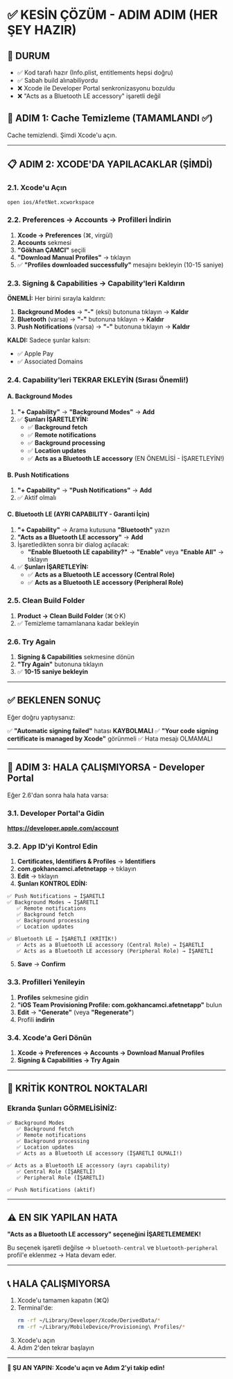 # ✅ KESİN ÇÖZÜM - ADIM ADIM (HER ŞEY HAZIR)

## 🎯 DURUM
- ✅ Kod tarafı hazır (Info.plist, entitlements hepsi doğru)
- ✅ Sabah build alınabiliyordu
- ❌ Xcode ile Developer Portal senkronizasyonu bozuldu
- ❌ "Acts as a Bluetooth LE accessory" işaretli değil

## 🚀 ADIM 1: Cache Temizleme (TAMAMLANDI ✅)

Cache temizlendi. Şimdi Xcode'u açın.

---

## 📋 ADIM 2: XCODE'DA YAPILACAKLAR (ŞİMDİ)

### 2.1. Xcode'u Açın
```bash
open ios/AfetNet.xcworkspace
```

### 2.2. Preferences → Accounts → Profilleri İndirin
1. **Xcode → Preferences** (⌘, virgül)
2. **Accounts** sekmesi
3. **"Gökhan ÇAMCI"** seçili
4. **"Download Manual Profiles"** → tıklayın
5. ✅ **"Profiles downloaded successfully"** mesajını bekleyin (10-15 saniye)

### 2.3. Signing & Capabilities → Capability'leri Kaldırın

**ÖNEMLİ:** Her birini sırayla kaldırın:

1. **Background Modes** → **"-"** (eksi) butonuna tıklayın → **Kaldır**
2. **Bluetooth** (varsa) → **"-"** butonuna tıklayın → **Kaldır**
3. **Push Notifications** (varsa) → **"-"** butonuna tıklayın → **Kaldır**

**KALDI:** Sadece şunlar kalsın:
- ✅ Apple Pay
- ✅ Associated Domains

### 2.4. Capability'leri TEKRAR EKLEYİN (Sırası Önemli!)

#### A. Background Modes
1. **"+ Capability"** → **"Background Modes"** → **Add**
2. ✅ **Şunları İŞARETLEYİN:**
   - ✅ **Background fetch**
   - ✅ **Remote notifications**
   - ✅ **Background processing**
   - ✅ **Location updates**
   - ✅ **Acts as a Bluetooth LE accessory** (EN ÖNEMLİSİ - İŞARETLEYİN!)

#### B. Push Notifications
1. **"+ Capability"** → **"Push Notifications"** → **Add**
2. ✅ Aktif olmalı

#### C. Bluetooth LE (AYRI CAPABILITY - Garanti İçin)
1. **"+ Capability"** → Arama kutusuna **"Bluetooth"** yazın
2. **"Acts as a Bluetooth LE accessory"** → **Add**
3. İşaretledikten sonra bir dialog açılacak:
   - **"Enable Bluetooth LE capability?"** → **"Enable"** veya **"Enable All"** → tıklayın
4. ✅ **Şunları İŞARETLEYİN:**
   - ✅ **Acts as a Bluetooth LE accessory (Central Role)**
   - ✅ **Acts as a Bluetooth LE accessory (Peripheral Role)**

### 2.5. Clean Build Folder
1. **Product → Clean Build Folder** (⌘⇧K)
2. ✅ Temizleme tamamlanana kadar bekleyin

### 2.6. Try Again
1. **Signing & Capabilities** sekmesine dönün
2. **"Try Again"** butonuna tıklayın
3. ✅ **10-15 saniye bekleyin**

---

## ✅ BEKLENEN SONUÇ

Eğer doğru yaptıysanız:

✅ **"Automatic signing failed"** hatası **KAYBOLMALI**
✅ **"Your code signing certificate is managed by Xcode"** görünmeli
✅ Hata mesajı OLMAMALI

---

## 🔄 ADIM 3: HALA ÇALIŞMIYORSA - Developer Portal

Eğer 2.6'dan sonra hala hata varsa:

### 3.1. Developer Portal'a Gidin
**https://developer.apple.com/account**

### 3.2. App ID'yi Kontrol Edin
1. **Certificates, Identifiers & Profiles** → **Identifiers**
2. **com.gokhancamci.afetnetapp** → tıklayın
3. **Edit** → tıklayın
4. **Şunları KONTROL EDİN:**

```
✅ Push Notifications → İŞARETLİ
✅ Background Modes → İŞARETLİ
   ✅ Remote notifications
   ✅ Background fetch
   ✅ Background processing
   ✅ Location updates

✅ Bluetooth LE → İŞARETLİ (KRİTİK!)
   ✅ Acts as a Bluetooth LE accessory (Central Role) → İŞARETLİ
   ✅ Acts as a Bluetooth LE accessory (Peripheral Role) → İŞARETLİ
```

5. **Save** → **Confirm**

### 3.3. Profilleri Yenileyin
1. **Profiles** sekmesine gidin
2. **"iOS Team Provisioning Profile: com.gokhancamci.afetnetapp"** bulun
3. **Edit** → **"Generate"** (veya **"Regenerate"**)
4. Profili **indirin**

### 3.4. Xcode'a Geri Dönün
1. **Xcode → Preferences → Accounts → Download Manual Profiles**
2. **Signing & Capabilities → Try Again**

---

## 🎯 KRİTİK KONTROL NOKTALARI

### Ekranda Şunları GÖRMELİSİNİZ:

```
✅ Background Modes
   ✅ Background fetch
   ✅ Remote notifications
   ✅ Background processing
   ✅ Location updates
   ✅ Acts as a Bluetooth LE accessory (İŞARETLİ OLMALI!)

✅ Acts as a Bluetooth LE accessory (ayrı capability)
   ✅ Central Role (İŞARETLİ)
   ✅ Peripheral Role (İŞARETLİ)

✅ Push Notifications (aktif)
```

---

## ⚠️ EN SIK YAPILAN HATA

**"Acts as a Bluetooth LE accessory" seçeneğini İŞARETLEMEMEK!**

Bu seçenek işaretli değilse → `bluetooth-central` ve `bluetooth-peripheral` profil'e eklenmez → Hata devam eder.

---

## 📞 HALA ÇALIŞMIYORSA

1. Xcode'u tamamen kapatın (⌘Q)
2. Terminal'de:
   ```bash
   rm -rf ~/Library/Developer/Xcode/DerivedData/*
   rm -rf ~/Library/MobileDevice/Provisioning\ Profiles/*
   ```
3. Xcode'u açın
4. Adım 2'den tekrar başlayın

---

**🎯 ŞU AN YAPIN: Xcode'u açın ve Adım 2'yi takip edin!**

